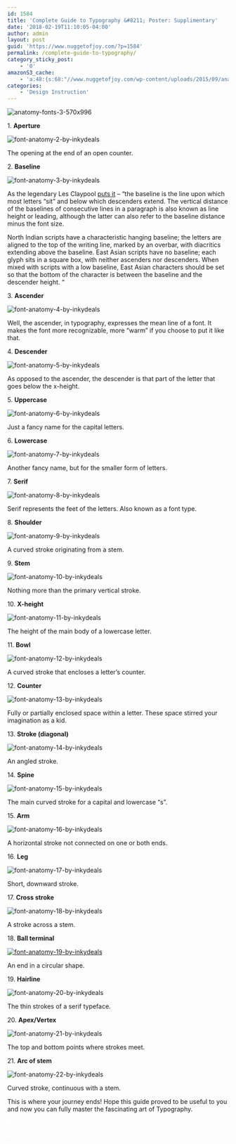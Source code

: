 ```yaml
---
id: 1584
title: 'Complete Guide to Typography &#8211; Poster: Supplimentary'
date: '2018-02-19T11:10:05-04:00'
author: admin
layout: post
guid: 'https://www.nuggetofjoy.com/?p=1584'
permalink: /complete-guide-to-typography/
category_sticky_post:
    - '0'
amazonS3_cache:
    - 'a:48:{s:68:"//www.nuggetofjoy.com/wp-content/uploads/2015/09/anatomy-fonts-3.png";a:2:{s:2:"id";i:1585;s:11:"source_type";s:13:"media-library";}s:76:"//www.nuggetofjoy.com/wp-content/uploads/2015/09/anatomy-fonts-3-570x996.png";a:2:{s:2:"id";i:1585;s:11:"source_type";s:13:"media-library";}s:97:"//image-control-storage.s3.amazonaws.com/blog-images/2015/09/27193449/anatomy-fonts-3-570x996.png";a:2:{s:2:"id";i:1585;s:11:"source_type";s:13:"media-library";}s:80:"//www.nuggetofjoy.com/wp-content/uploads/2016/01/font-anatomy-2-by-inkydeals.png";a:2:{s:2:"id";i:2742;s:11:"source_type";s:13:"media-library";}s:101:"//image-control-storage.s3.amazonaws.com/blog-images/2016/01/27191342/font-anatomy-2-by-inkydeals.png";a:2:{s:2:"id";i:2742;s:11:"source_type";s:13:"media-library";}s:80:"//www.nuggetofjoy.com/wp-content/uploads/2016/01/font-anatomy-3-by-inkydeals.png";a:2:{s:2:"id";i:2744;s:11:"source_type";s:13:"media-library";}s:101:"//image-control-storage.s3.amazonaws.com/blog-images/2016/01/27191340/font-anatomy-3-by-inkydeals.png";a:2:{s:2:"id";i:2744;s:11:"source_type";s:13:"media-library";}s:80:"//www.nuggetofjoy.com/wp-content/uploads/2016/01/font-anatomy-4-by-inkydeals.png";a:2:{s:2:"id";i:2745;s:11:"source_type";s:13:"media-library";}s:101:"//image-control-storage.s3.amazonaws.com/blog-images/2016/01/27191339/font-anatomy-4-by-inkydeals.png";a:2:{s:2:"id";i:2745;s:11:"source_type";s:13:"media-library";}s:80:"//www.nuggetofjoy.com/wp-content/uploads/2016/01/font-anatomy-5-by-inkydeals.png";a:2:{s:2:"id";i:2746;s:11:"source_type";s:13:"media-library";}s:101:"//image-control-storage.s3.amazonaws.com/blog-images/2016/01/27191328/font-anatomy-5-by-inkydeals.png";a:2:{s:2:"id";i:2746;s:11:"source_type";s:13:"media-library";}s:80:"//www.nuggetofjoy.com/wp-content/uploads/2016/01/font-anatomy-6-by-inkydeals.png";a:2:{s:2:"id";i:2747;s:11:"source_type";s:13:"media-library";}s:101:"//image-control-storage.s3.amazonaws.com/blog-images/2016/01/27191326/font-anatomy-6-by-inkydeals.png";a:2:{s:2:"id";i:2747;s:11:"source_type";s:13:"media-library";}s:80:"//www.nuggetofjoy.com/wp-content/uploads/2016/01/font-anatomy-7-by-inkydeals.png";a:2:{s:2:"id";i:2748;s:11:"source_type";s:13:"media-library";}s:101:"//image-control-storage.s3.amazonaws.com/blog-images/2016/01/27191324/font-anatomy-7-by-inkydeals.png";a:2:{s:2:"id";i:2748;s:11:"source_type";s:13:"media-library";}s:80:"//www.nuggetofjoy.com/wp-content/uploads/2016/01/font-anatomy-8-by-inkydeals.png";a:2:{s:2:"id";i:2749;s:11:"source_type";s:13:"media-library";}s:101:"//image-control-storage.s3.amazonaws.com/blog-images/2016/01/27191323/font-anatomy-8-by-inkydeals.png";a:2:{s:2:"id";i:2749;s:11:"source_type";s:13:"media-library";}s:80:"//www.nuggetofjoy.com/wp-content/uploads/2016/01/font-anatomy-9-by-inkydeals.png";a:2:{s:2:"id";i:2750;s:11:"source_type";s:13:"media-library";}s:101:"//image-control-storage.s3.amazonaws.com/blog-images/2016/01/27191321/font-anatomy-9-by-inkydeals.png";a:2:{s:2:"id";i:2750;s:11:"source_type";s:13:"media-library";}s:81:"//www.nuggetofjoy.com/wp-content/uploads/2016/01/font-anatomy-10-by-inkydeals.png";a:2:{s:2:"id";i:2751;s:11:"source_type";s:13:"media-library";}s:102:"//image-control-storage.s3.amazonaws.com/blog-images/2016/01/27191319/font-anatomy-10-by-inkydeals.png";a:2:{s:2:"id";i:2751;s:11:"source_type";s:13:"media-library";}s:81:"//www.nuggetofjoy.com/wp-content/uploads/2016/01/font-anatomy-11-by-inkydeals.png";a:2:{s:2:"id";i:2752;s:11:"source_type";s:13:"media-library";}s:102:"//image-control-storage.s3.amazonaws.com/blog-images/2016/01/27191317/font-anatomy-11-by-inkydeals.png";a:2:{s:2:"id";i:2752;s:11:"source_type";s:13:"media-library";}s:81:"//www.nuggetofjoy.com/wp-content/uploads/2016/01/font-anatomy-12-by-inkydeals.png";a:2:{s:2:"id";i:2753;s:11:"source_type";s:13:"media-library";}s:102:"//image-control-storage.s3.amazonaws.com/blog-images/2016/01/27191315/font-anatomy-12-by-inkydeals.png";a:2:{s:2:"id";i:2753;s:11:"source_type";s:13:"media-library";}s:81:"//www.nuggetofjoy.com/wp-content/uploads/2016/01/font-anatomy-13-by-inkydeals.png";a:2:{s:2:"id";i:2754;s:11:"source_type";s:13:"media-library";}s:102:"//image-control-storage.s3.amazonaws.com/blog-images/2016/01/27191313/font-anatomy-13-by-inkydeals.png";a:2:{s:2:"id";i:2754;s:11:"source_type";s:13:"media-library";}s:81:"//www.nuggetofjoy.com/wp-content/uploads/2016/01/font-anatomy-14-by-inkydeals.png";a:2:{s:2:"id";i:2755;s:11:"source_type";s:13:"media-library";}s:102:"//image-control-storage.s3.amazonaws.com/blog-images/2016/01/27191310/font-anatomy-14-by-inkydeals.png";a:2:{s:2:"id";i:2755;s:11:"source_type";s:13:"media-library";}s:81:"//www.nuggetofjoy.com/wp-content/uploads/2016/01/font-anatomy-15-by-inkydeals.png";a:2:{s:2:"id";i:2756;s:11:"source_type";s:13:"media-library";}s:102:"//image-control-storage.s3.amazonaws.com/blog-images/2016/01/27191308/font-anatomy-15-by-inkydeals.png";a:2:{s:2:"id";i:2756;s:11:"source_type";s:13:"media-library";}s:81:"//www.nuggetofjoy.com/wp-content/uploads/2016/01/font-anatomy-16-by-inkydeals.png";a:2:{s:2:"id";i:2757;s:11:"source_type";s:13:"media-library";}s:102:"//image-control-storage.s3.amazonaws.com/blog-images/2016/01/27191307/font-anatomy-16-by-inkydeals.png";a:2:{s:2:"id";i:2757;s:11:"source_type";s:13:"media-library";}s:81:"//www.nuggetofjoy.com/wp-content/uploads/2016/01/font-anatomy-17-by-inkydeals.png";a:2:{s:2:"id";i:2758;s:11:"source_type";s:13:"media-library";}s:102:"//image-control-storage.s3.amazonaws.com/blog-images/2016/01/27191305/font-anatomy-17-by-inkydeals.png";a:2:{s:2:"id";i:2758;s:11:"source_type";s:13:"media-library";}s:81:"//www.nuggetofjoy.com/wp-content/uploads/2016/01/font-anatomy-18-by-inkydeals.png";a:2:{s:2:"id";i:2759;s:11:"source_type";s:13:"media-library";}s:102:"//image-control-storage.s3.amazonaws.com/blog-images/2016/01/27191303/font-anatomy-18-by-inkydeals.png";a:2:{s:2:"id";i:2759;s:11:"source_type";s:13:"media-library";}s:81:"//www.nuggetofjoy.com/wp-content/uploads/2016/01/font-anatomy-19-by-inkydeals.png";a:2:{s:2:"id";i:2760;s:11:"source_type";s:13:"media-library";}s:102:"//image-control-storage.s3.amazonaws.com/blog-images/2016/01/27191302/font-anatomy-19-by-inkydeals.png";a:2:{s:2:"id";i:2760;s:11:"source_type";s:13:"media-library";}s:81:"//www.nuggetofjoy.com/wp-content/uploads/2016/01/font-anatomy-20-by-inkydeals.png";a:2:{s:2:"id";i:2761;s:11:"source_type";s:13:"media-library";}s:102:"//image-control-storage.s3.amazonaws.com/blog-images/2016/01/27191300/font-anatomy-20-by-inkydeals.png";a:2:{s:2:"id";i:2761;s:11:"source_type";s:13:"media-library";}s:81:"//www.nuggetofjoy.com/wp-content/uploads/2016/01/font-anatomy-21-by-inkydeals.png";a:2:{s:2:"id";i:2762;s:11:"source_type";s:13:"media-library";}s:102:"//image-control-storage.s3.amazonaws.com/blog-images/2016/01/27191258/font-anatomy-21-by-inkydeals.png";a:2:{s:2:"id";i:2762;s:11:"source_type";s:13:"media-library";}s:81:"//www.nuggetofjoy.com/wp-content/uploads/2016/01/font-anatomy-22-by-inkydeals.png";a:2:{s:2:"id";i:2763;s:11:"source_type";s:13:"media-library";}s:102:"//image-control-storage.s3.amazonaws.com/blog-images/2016/01/27191256/font-anatomy-22-by-inkydeals.png";a:2:{s:2:"id";i:2763;s:11:"source_type";s:13:"media-library";}s:81:"//www.nuggetofjoy.com/wp-content/uploads/2015/09/font-anatomy-19-by-inkydeals.png";a:2:{s:2:"id";s:4:"1603";s:11:"source_type";s:13:"media-library";}s:89:"//www.nuggetofjoy.com/wp-content/uploads/2015/09/font-anatomy-19-by-inkydeals-570x245.png";a:2:{s:2:"id";s:4:"1603";s:11:"source_type";s:13:"media-library";}s:110:"//image-control-storage.s3.amazonaws.com/blog-images/2015/09/27193428/font-anatomy-19-by-inkydeals-570x245.png";a:2:{s:2:"id";s:4:"1603";s:11:"source_type";s:13:"media-library";}}'
categories:
    - 'Design Instruction'
---
```


![anatomy-fonts-3-570x996](https://image-control-storage.s3.amazonaws.com/blog-images/2015/09/27193449/anatomy-fonts-3-570x996.png)

1\. **Aperture**

![font-anatomy-2-by-inkydeals](https://image-control-storage.s3.amazonaws.com/blog-images/2016/01/27191342/font-anatomy-2-by-inkydeals.png)

The opening at the end of an open counter.

2\. **Baseline**

![font-anatomy-3-by-inkydeals](https://image-control-storage.s3.amazonaws.com/blog-images/2016/01/27191340/font-anatomy-3-by-inkydeals.png)

As the legendary Les Claypool [puts it](https://www.youtube.com/watch?v=Y5XeVLJeMdE "design resources") – “the baseline is the line upon which most letters “sit” and below which descenders extend. The vertical distance of the baselines of consecutive lines in a paragraph is also known as line height or leading, although the latter can also refer to the baseline distance minus the font size.

North Indian scripts have a characteristic hanging baseline; the letters are aligned to the top of the writing line, marked by an overbar, with diacritics extending above the baseline. East Asian scripts have no baseline; each glyph sits in a square box, with neither ascenders nor descenders. When mixed with scripts with a low baseline, East Asian characters should be set so that the bottom of the character is between the baseline and the descender height. “

3\. **Ascender**

![font-anatomy-4-by-inkydeals](https://image-control-storage.s3.amazonaws.com/blog-images/2016/01/27191339/font-anatomy-4-by-inkydeals.png)

Well, the ascender, in typography, expresses the mean line of a font. It makes the font more recognizable, more “warm” if you choose to put it like that.

4\. **Descender**

![font-anatomy-5-by-inkydeals](https://image-control-storage.s3.amazonaws.com/blog-images/2016/01/27191328/font-anatomy-5-by-inkydeals.png)

As opposed to the ascender, the descender is that part of the letter that goes below the x-height.

5\. **Uppercase**

![font-anatomy-6-by-inkydeals](https://image-control-storage.s3.amazonaws.com/blog-images/2016/01/27191326/font-anatomy-6-by-inkydeals.png)

Just a fancy name for the capital letters.

6\. **Lowercase**

![font-anatomy-7-by-inkydeals](https://image-control-storage.s3.amazonaws.com/blog-images/2016/01/27191324/font-anatomy-7-by-inkydeals.png)

Another fancy name, but for the smaller form of letters.

7\. **Serif**

![font-anatomy-8-by-inkydeals](https://image-control-storage.s3.amazonaws.com/blog-images/2016/01/27191323/font-anatomy-8-by-inkydeals.png)

Serif represents the feet of the letters. Also known as a font type.

8\. **Shoulder**

![font-anatomy-9-by-inkydeals](https://image-control-storage.s3.amazonaws.com/blog-images/2016/01/27191321/font-anatomy-9-by-inkydeals.png)

A curved stroke originating from a stem.

9\. **Stem**

![font-anatomy-10-by-inkydeals](https://image-control-storage.s3.amazonaws.com/blog-images/2016/01/27191319/font-anatomy-10-by-inkydeals.png)

Nothing more than the primary vertical stroke.

10\. **X-height**

![font-anatomy-11-by-inkydeals](https://image-control-storage.s3.amazonaws.com/blog-images/2016/01/27191317/font-anatomy-11-by-inkydeals.png)

The height of the main body of a lowercase letter.

11\. **Bowl**

![font-anatomy-12-by-inkydeals](https://image-control-storage.s3.amazonaws.com/blog-images/2016/01/27191315/font-anatomy-12-by-inkydeals.png)

A curved stroke that encloses a letter’s counter.

12\. **Counter**

![font-anatomy-13-by-inkydeals](https://image-control-storage.s3.amazonaws.com/blog-images/2016/01/27191313/font-anatomy-13-by-inkydeals.png)

Fully or partially enclosed space within a letter. These space stirred your imagination as a kid.

13\. **Stroke (diagonal)**

![font-anatomy-14-by-inkydeals](https://image-control-storage.s3.amazonaws.com/blog-images/2016/01/27191310/font-anatomy-14-by-inkydeals.png)

An angled stroke.

14\. **Spine**

![font-anatomy-15-by-inkydeals](https://image-control-storage.s3.amazonaws.com/blog-images/2016/01/27191308/font-anatomy-15-by-inkydeals.png)

The main curved stroke for a capital and lowercase “s”.

15\. **Arm**

![font-anatomy-16-by-inkydeals](https://image-control-storage.s3.amazonaws.com/blog-images/2016/01/27191307/font-anatomy-16-by-inkydeals.png)

A horizontal stroke not connected on one or both ends.

16\. **Leg**

![font-anatomy-17-by-inkydeals](https://image-control-storage.s3.amazonaws.com/blog-images/2016/01/27191305/font-anatomy-17-by-inkydeals.png)

Short, downward stroke.

17\. **Cross stroke**

![font-anatomy-18-by-inkydeals](https://image-control-storage.s3.amazonaws.com/blog-images/2016/01/27191303/font-anatomy-18-by-inkydeals.png)

A stroke across a stem.

18\. **Ball terminal**

[![font-anatomy-19-by-inkydeals](https://image-control-storage.s3.amazonaws.com/blog-images/2016/01/27191302/font-anatomy-19-by-inkydeals.png)](https://image-control-storage.s3.amazonaws.com/blog-images/2015/09/27193428/font-anatomy-19-by-inkydeals-570x245.png)

An end in a circular shape.

19\. **Hairline**

![font-anatomy-20-by-inkydeals](https://image-control-storage.s3.amazonaws.com/blog-images/2016/01/27191300/font-anatomy-20-by-inkydeals.png)

The thin strokes of a serif typeface.

20\. **Apex/Vertex**

![font-anatomy-21-by-inkydeals](https://image-control-storage.s3.amazonaws.com/blog-images/2016/01/27191258/font-anatomy-21-by-inkydeals.png)

The top and bottom points where strokes meet.

21\. **Arc of stem**

![font-anatomy-22-by-inkydeals](https://image-control-storage.s3.amazonaws.com/blog-images/2016/01/27191256/font-anatomy-22-by-inkydeals.png)

Curved stroke, continuous with a stem.

This is where your journey ends! Hope this guide proved to be useful to you and now you can fully master the fascinating art of Typography.

<span style="color: #ffffff;">\#</span>

<span style="color: #ffffff;">\#</span>